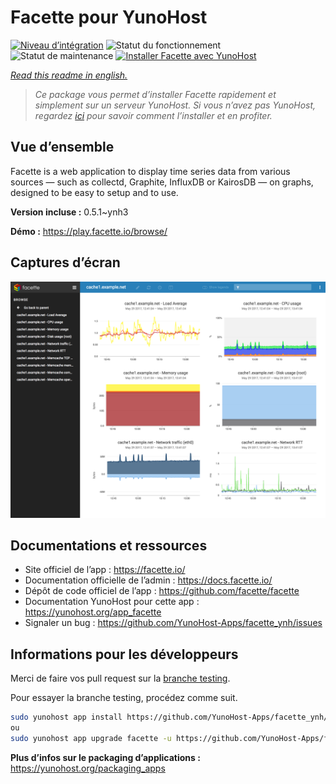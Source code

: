 <!--
N.B.: This README was automatically generated by https://github.com/YunoHost/apps/tree/master/tools/README-generator
It shall NOT be edited by hand.
-->

# Facette pour YunoHost

[![Niveau d’intégration](https://dash.yunohost.org/integration/facette.svg)](https://dash.yunohost.org/appci/app/facette) ![Statut du fonctionnement](https://ci-apps.yunohost.org/ci/badges/facette.status.svg) ![Statut de maintenance](https://ci-apps.yunohost.org/ci/badges/facette.maintain.svg)
[![Installer Facette avec YunoHost](https://install-app.yunohost.org/install-with-yunohost.svg)](https://install-app.yunohost.org/?app=facette)

*[Read this readme in english.](./README.md)*

> *Ce package vous permet d’installer Facette rapidement et simplement sur un serveur YunoHost.
Si vous n’avez pas YunoHost, regardez [ici](https://yunohost.org/#/install) pour savoir comment l’installer et en profiter.*

## Vue d’ensemble

Facette is a web application to display time series data from various sources — such as collectd, Graphite, InfluxDB or KairosDB — on graphs, designed to be easy to setup and to use.

**Version incluse :** 0.5.1~ynh3

**Démo :** https://play.facette.io/browse/

## Captures d’écran

![Capture d’écran de Facette](./doc/screenshots/screenshot.png)

## Documentations et ressources

* Site officiel de l’app : <https://facette.io/>
* Documentation officielle de l’admin : <https://docs.facette.io/>
* Dépôt de code officiel de l’app : <https://github.com/facette/facette>
* Documentation YunoHost pour cette app : <https://yunohost.org/app_facette>
* Signaler un bug : <https://github.com/YunoHost-Apps/facette_ynh/issues>

## Informations pour les développeurs

Merci de faire vos pull request sur la [branche testing](https://github.com/YunoHost-Apps/facette_ynh/tree/testing).

Pour essayer la branche testing, procédez comme suit.

``` bash
sudo yunohost app install https://github.com/YunoHost-Apps/facette_ynh/tree/testing --debug
ou
sudo yunohost app upgrade facette -u https://github.com/YunoHost-Apps/facette_ynh/tree/testing --debug
```

**Plus d’infos sur le packaging d’applications :** <https://yunohost.org/packaging_apps>